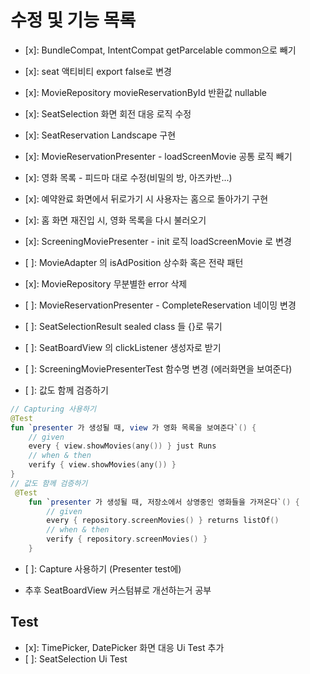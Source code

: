 # 수정 및 기능 목록


- [x]: BundleCompat, IntentCompat getParcelable common으로 빼기
- [x]: seat 액티비티 export false로 변경
- [x]: MovieRepository movieReservationById 반환값 nullable
- [x]: SeatSelection 화면 회전 대응 로직 수정
- [x]: SeatReservation Landscape 구현
- [x]: MovieReservationPresenter - loadScreenMovie 공통 로직 빼기
- [x]: 영화 목록 - 피드마 대로 수정(비밀의 방, 아즈카반...)

- [x]: 예약완료 화면에서 뒤로가기 시 사용자는 홈으로 돌아가기 구현
- [x]: 홈 화면 재진입 시, 영화 목록을 다시 불러오기
- [x]: ScreeningMoviePresenter - init 로직 loadScreenMovie 로 변경
- [ ]: MovieAdapter 의 isAdPosition 상수화 혹은 전략 패턴
- [x]: MovieRepository 무분별한 error 삭제
- [ ]: MovieReservationPresenter - CompleteReservation 네이밍 변경
- [ ]: SeatSelectionResult sealed class 들 {}로 묶기
- [ ]: SeatBoardView 의 clickListener 생성자로 받기
- [ ]: ScreeningMoviePresenterTest 함수명 변경 (에러화면을 보여준다)
- [ ]: 값도 함께 검증하기
```kotlin
// Capturing 사용하기
@Test
fun `presenter 가 생성될 때, view 가 영화 목록을 보여준다`() {
    // given
    every { view.showMovies(any()) } just Runs
    // when & then
    verify { view.showMovies(any()) }
}
// 값도 함께 검증하기
 @Test
    fun `presenter 가 생성될 때, 저장소에서 상영중인 영화들을 가져온다`() {
        // given
        every { repository.screenMovies() } returns listOf()
        // when & then
        verify { repository.screenMovies() }
    }
```
- [ ]: Capture 사용하기 (Presenter test에)

- 추후 SeatBoardView 커스텀뷰로 개선하는거 공부

## Test
- [x]: TimePicker, DatePicker 화면 대응 Ui Test 추가
- [ ]: SeatSelection Ui Test